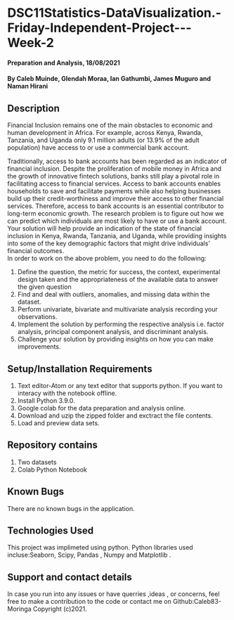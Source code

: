 # DSC11Statistics-DataVisualization.-Friday-Independent-Project---Week-2

#### Preparation and Analysis, 18/08/2021

#### By Caleb Muinde, Glendah Moraa, Ian Gathumbi, James Muguro and Naman Hirani

## Description
Financial Inclusion remains one of the main obstacles to economic and human development in Africa. For example, across Kenya, Rwanda, Tanzania, and Uganda only 9.1 million adults (or 13.9% of the adult population) have access to or use a commercial bank account. 

Traditionally, access to bank accounts has been regarded as an indicator of financial inclusion. Despite the proliferation of mobile money in Africa and the growth of innovative fintech solutions, banks still play a pivotal role in facilitating access to financial services. Access to bank accounts enables households to save and facilitate payments while also helping businesses build up their credit-worthiness and improve their access to other financial services. Therefore, access to bank accounts is an essential contributor to long-term economic growth. 
The research problem is to figure out how we can predict which individuals are most likely to have or use a bank account. Your solution will help provide an indication of the state of financial inclusion in Kenya, Rwanda, Tanzania, and Uganda, while providing insights into some of the key demographic factors that might drive individuals’ financial outcomes.  
In order to work on the above problem, you need to do the following: 
1. Define the question, the metric for success, the context, experimental design taken and the appropriateness of the available data to answer the given question 
2. Find and deal with outliers, anomalies, and missing data within the dataset.
3. Perform univariate, bivariate and multivariate analysis recording your observations.
4. Implement the solution by performing the respective analysis i.e. factor analysis, principal component analysis, and discriminant analysis.
5. Challenge your solution by providing insights on how you can make improvements.

## Setup/Installation Requirements
1. Text editor-Atom or any text editor that supports python. If you want to interacy with the notebook offline.
2. Install Python 3.9.0.
3. Google colab for the data preparation and analysis online.
4. Download and uzip the zipped folder and exctract the file contents.
5. Load and preview data sets.

## Repository contains
1. Two datasets
2. Colab Python Notebook

## Known Bugs
There are no known bugs in the application.

## Technologies Used
This project was implimeted using python. Python libraries used incluse:Seaborn, Scipy, Pandas , Numpy and Matplotlib .

## Support and contact details
In case you run into any issues or have querries ,ideas , or concerns, feel free to make a contribution to the code or contact me on Github:Caleb83-Moringa Copyright (c)2021.

